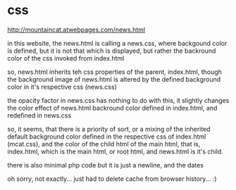 # css
http://mountaincat.atwebpages.com/news.html

in this website, the news.html is calling a news.css, where backgound color is defined, but it is not that which is displayed, but rather the backround color of the css invoked from index.html

so, news.html inherits teh css properties of the parent, index.html, though the background image of news.html is altered by the defined background color in it's respective css (news.css)

the opacity factor in news.css has nothing to do with this, it slightly changes the color effect of news.html backround color defined in index.html, and redefined in news.css

so, it seems, that there is a priority of sort, or a mixing of the inherited default background color defined in the respective css of index.html (mcat.css), and the color of the child html of the main html, that is, index.html, which is the main html, or root html, and news.html is it's child.


there is also minimal php code but it is just a newline, and the dates

oh sorry, not exactly... just had to delete cache from browser history... :)
